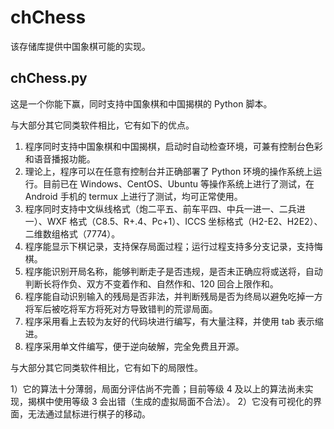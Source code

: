 # chChess

该存储库提供中国象棋可能的实现。

## chChess.py

这是一个你能下赢，同时支持中国象棋和中国揭棋的 Python 脚本。

与大部分其它同类软件相比，它有如下的优点。

1) 程序同时支持中国象棋和中国揭棋，启动时自动检查环境，可兼有控制台色彩和语音播报功能。
2) 理论上，程序可以在任意有控制台并正确部署了 Python 环境的操作系统上运行。目前已在 Windows、CentOS、Ubuntu 等操作系统上进行了测试，在 Android 手机的 termux 上进行了测试，均可正常使用。
3) 程序同时支持中文纵线格式（炮二平五、前车平四、中兵一进一、二兵进一）、WXF 格式（C8.5、R+.4、Pc+1）、ICCS 坐标格式（H2-E2、H2E2）、二维数组格式（7774）。
4) 程序能显示下棋记录，支持保存局面过程；运行过程支持多分支记录，支持悔棋。
5) 程序能识别开局名称，能够判断走子是否违规，是否未正确应将或送将，自动判断长将作负、双方不变着作和、自然作和、120 回合上限作和。
6) 程序能自动识别输入的残局是否非法，并判断残局是否为终局以避免吃掉一方将军后被吃将军方将死对方导致错判的荒谬局面。
7) 程序采用看上去较为友好的代码块进行编写，有大量注释，并使用 tab 表示缩进。
8) 程序采用单文件编写，便于逆向破解，完全免费且开源。

与大部分其它同类软件相比，它有如下的局限性。

1）它的算法十分薄弱，局面分评估尚不完善；目前等级 4 及以上的算法尚未实现，揭棋中使用等级 3 会出错（生成的虚拟局面不合法）。
2）它没有可视化的界面，无法通过鼠标进行棋子的移动。
